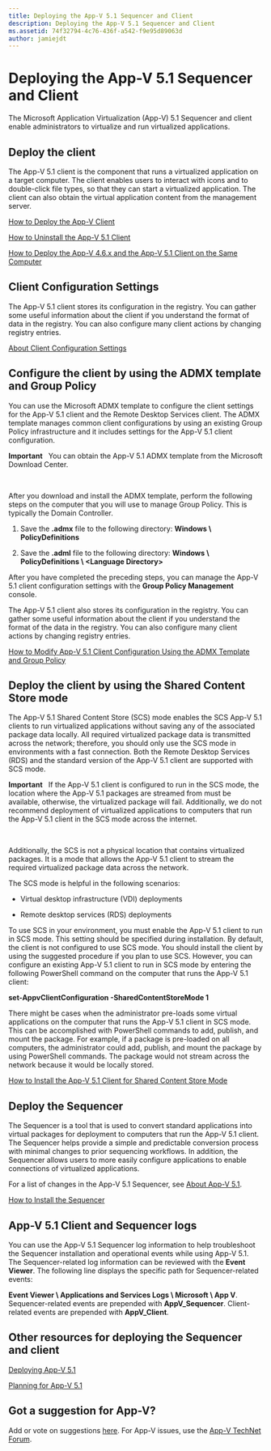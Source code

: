 ```yaml
---
title: Deploying the App-V 5.1 Sequencer and Client
description: Deploying the App-V 5.1 Sequencer and Client
ms.assetid: 74f32794-4c76-436f-a542-f9e95d89063d
author: jamiejdt
---
```


# Deploying the App-V 5.1 Sequencer and Client


The Microsoft Application Virtualization (App-V) 5.1 Sequencer and client enable administrators to virtualize and run virtualized applications.

## Deploy the client


The App-V 5.1 client is the component that runs a virtualized application on a target computer. The client enables users to interact with icons and to double-click file types, so that they can start a virtualized application. The client can also obtain the virtual application content from the management server.

[How to Deploy the App-V Client](how-to-deploy-the-app-v-client-51gb18030.md)

[How to Uninstall the App-V 5.1 Client](how-to-uninstall-the-app-v-51-client.md)

[How to Deploy the App-V 4.6.x and the App-V 5.1 Client on the Same Computer](how-to-deploy-the-app-v-46x-and-the-app-v--51-client-on-the-same-computer.md)

## Client Configuration Settings


The App-V 5.1 client stores its configuration in the registry. You can gather some useful information about the client if you understand the format of data in the registry. You can also configure many client actions by changing registry entries.

[About Client Configuration Settings](about-client-configuration-settings51.md)

## Configure the client by using the ADMX template and Group Policy


You can use the Microsoft ADMX template to configure the client settings for the App-V 5.1 client and the Remote Desktop Services client. The ADMX template manages common client configurations by using an existing Group Policy infrastructure and it includes settings for the App-V 5.1 client configuration.

**Important**  
You can obtain the App-V 5.1 ADMX template from the Microsoft Download Center.

 

After you download and install the ADMX template, perform the following steps on the computer that you will use to manage Group Policy. This is typically the Domain Controller.

1.  Save the **.admx** file to the following directory: **Windows \\ PolicyDefinitions**

2.  Save the **.adml** file to the following directory: **Windows \\ PolicyDefinitions \\ &lt;Language Directory&gt;**

After you have completed the preceding steps, you can manage the App-V 5.1 client configuration settings with the **Group Policy Management** console.

The App-V 5.1 client also stores its configuration in the registry. You can gather some useful information about the client if you understand the format of the data in the registry. You can also configure many client actions by changing registry entries.

[How to Modify App-V 5.1 Client Configuration Using the ADMX Template and Group Policy](how-to-modify-app-v-51-client-configuration-using-the-admx-template-and-group-policy.md)

## Deploy the client by using the Shared Content Store mode


The App-V 5.1 Shared Content Store (SCS) mode enables the SCS App-V 5.1 clients to run virtualized applications without saving any of the associated package data locally. All required virtualized package data is transmitted across the network; therefore, you should only use the SCS mode in environments with a fast connection. Both the Remote Desktop Services (RDS) and the standard version of the App-V 5.1 client are supported with SCS mode.

**Important**  
If the App-V 5.1 client is configured to run in the SCS mode, the location where the App-V 5.1 packages are streamed from must be available, otherwise, the virtualized package will fail. Additionally, we do not recommend deployment of virtualized applications to computers that run the App-V 5.1 client in the SCS mode across the internet.

 

Additionally, the SCS is not a physical location that contains virtualized packages. It is a mode that allows the App-V 5.1 client to stream the required virtualized package data across the network.

The SCS mode is helpful in the following scenarios:

-   Virtual desktop infrastructure (VDI) deployments

-   Remote desktop services (RDS) deployments

To use SCS in your environment, you must enable the App-V 5.1 client to run in SCS mode. This setting should be specified during installation. By default, the client is not configured to use SCS mode. You should install the client by using the suggested procedure if you plan to use SCS. However, you can configure an existing App-V 5.1 client to run in SCS mode by entering the following PowerShell command on the computer that runs the App-V 5.1 client:

**set-AppvClientConfiguration -SharedContentStoreMode 1**

There might be cases when the administrator pre-loads some virtual applications on the computer that runs the App-V 5.1 client in SCS mode. This can be accomplished with PowerShell commands to add, publish, and mount the package. For example, if a package is pre-loaded on all computers, the administrator could add, publish, and mount the package by using PowerShell commands. The package would not stream across the network because it would be locally stored.

[How to Install the App-V 5.1 Client for Shared Content Store Mode](how-to-install-the-app-v-51-client-for-shared-content-store-mode.md)

## Deploy the Sequencer


The Sequencer is a tool that is used to convert standard applications into virtual packages for deployment to computers that run the App-V 5.1 client. The Sequencer helps provide a simple and predictable conversion process with minimal changes to prior sequencing workflows. In addition, the Sequencer allows users to more easily configure applications to enable connections of virtualized applications.

For a list of changes in the App-V 5.1 Sequencer, see [About App-V 5.1](about-app-v-51.md).

[How to Install the Sequencer](how-to-install-the-sequencer-51beta-gb18030.md)

## <a href="" id="---------app-v-5-1-client-and-sequencer-logs"></a> App-V 5.1 Client and Sequencer logs


You can use the App-V 5.1 Sequencer log information to help troubleshoot the Sequencer installation and operational events while using App-V 5.1. The Sequencer-related log information can be reviewed with the **Event Viewer**. The following line displays the specific path for Sequencer-related events:

**Event Viewer \\ Applications and Services Logs \\ Microsoft \\ App V**. Sequencer-related events are prepended with **AppV\_Sequencer**. Client-related events are prepended with **AppV\_Client**.

## Other resources for deploying the Sequencer and client


[Deploying App-V 5.1](deploying-app-v-51.md)

[Planning for App-V 5.1](planning-for-app-v-51.md)

## Got a suggestion for App-V?


Add or vote on suggestions [here](http://appv.uservoice.com/forums/280448-microsoft-application-virtualization). For App-V issues, use the [App-V TechNet Forum](https://social.technet.microsoft.com/Forums/home?forum=mdopappv).

 

 





